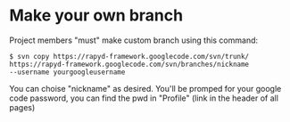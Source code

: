 # Make your own branch #
Project members "must" make custom branch using this command:

```
$ svn copy https://rapyd-framework.googlecode.com/svn/trunk/ 
https://rapyd-framework.googlecode.com/svn/branches/nickname 
--username yourgoogleusername
```

You can choise "nickname" as desired.
You'll be promped for your google code password, you can find the pwd in "Profile" (link in the header of all pages)